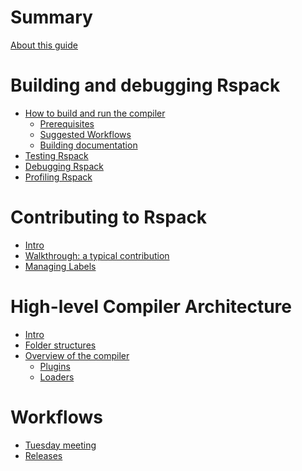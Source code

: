 # Summary

[About this guide](./about-this-guide.md)

# Building and debugging Rspack

- [How to build and run the compiler](./building-and-debugging-rspack/intro.md)
    - [Prerequisites]()
    - [Suggested Workflows]()
    - [Building documentation]()
- [Testing Rspack]()
- [Debugging Rspack]()
- [Profiling Rspack]()

# Contributing to Rspack

- [Intro](./contributing-to-rspack/intro.md)
- [Walkthrough: a typical contribution]()
- [Managing Labels](./contributing-to-rspack/managing-labels.md)

# High-level Compiler Architecture

- [Intro]()
- [Folder structures]()
- [Overview of the compiler]()
    - [Plugins]()
    - [Loaders]()

# Workflows

- [Tuesday meeting](./workflows/tuesday-meeting.md)
- [Releases](./workflows/releases.md)
